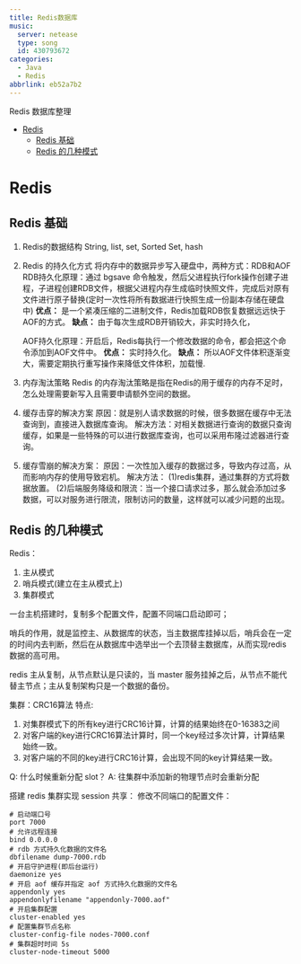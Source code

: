 ```yaml
---
title: Redis数据库
music:
  server: netease
  type: song
  id: 430793672
categories:
  - Java
  - Redis
abbrlink: eb52a7b2
---
```


Redis 数据库整理

<!-- more -->

<!-- @import "[TOC]" {cmd="toc" depthFrom=2 depthTo=6 orderedList=true} -->

<!-- code_chunk_output -->

- [Redis](#redis)
  - [Redis 基础](#redis-基础)
  - [Redis 的几种模式](#redis-的几种模式)

<!-- /code_chunk_output -->

# Redis

## Redis 基础
1. Redis的数据结构
   String, list, set, Sorted Set, hash
2. Redis 的持久化方式
   将内存中的数据异步写入硬盘中，两种方式：RDB和AOF
   RDB持久化原理：通过 bgsave 命令触发，然后父进程执行fork操作创建子进程，子进程创建RDB文件，根据父进程内存生成临时快照文件，完成后对原有文件进行原子替换(定时一次性将所有数据进行快照生成一份副本存储在硬盘中)
   **优点：** 是一个紧凑压缩的二进制文件，Redis加载RDB恢复数据远远快于AOF的方式。
   **缺点：** 由于每次生成RDB开销较大，非实时持久化，

   AOF持久化原理：开启后，Redis每执行一个修改数据的命令，都会把这个命令添加到AOF文件中。
   **优点：** 实时持久化。
   **缺点：** 所以AOF文件体积逐渐变大，需要定期执行重写操作来降低文件体积，加载慢.
3. 内存淘汰策略
   Redis 的内存淘汰策略是指在Redis的用于缓存的内存不足时，怎么处理需要新写入且需要申请额外空间的数据。

4. 缓存击穿的解决方案
   原因：就是别人请求数据的时候，很多数据在缓存中无法查询到，直接进入数据库查询。
   解决方法：对相关数据进行查询的数据只查询缓存，如果是一些特殊的可以进行数据库查询，也可以采用布隆过滤器进行查询。

5. 缓存雪崩的解决方案：
   原因：一次性加入缓存的数据过多，导致内存过高，从而影响内存的使用导致宕机。
   解决方法：
   (1)redis集群，通过集群的方式将数据放置。
   (2)后端服务降级和限流：当一个接口请求过多，那么就会添加过多数据，可以对服务进行限流，限制访问的数量，这样就可以减少问题的出现。

## Redis 的几种模式
Redis：
1. 主从模式
2. 哨兵模式(建立在主从模式上)
3. 集群模式

一台主机搭建时，复制多个配置文件，配置不同端口启动即可；

哨兵的作用，就是监控主、从数据库的状态，当主数据库挂掉以后，哨兵会在一定的时间内去判断，然后在从数据库中选举出一个去顶替主数据库，从而实现redis数据的高可用。


redis 主从复制，从节点默认是只读的，当 master 服务挂掉之后，从节点不能代替主节点；主从复制架构只是一个数据的备份。

集群：CRC16算法
特点:
1. 对集群模式下的所有key进行CRC16计算，计算的结果始终在0-16383之间
2. 对客户端的key进行CRC16算法计算时，同一个key经过多次计算，计算结果始终一致。
3. 对客户端的不同的key进行CRC16计算，会出现不同的key计算结果一致。

Q: 什么时候重新分配 slot？
A: 往集群中添加新的物理节点时会重新分配


搭建 redis 集群实现 session 共享：
修改不同端口的配置文件：
```bash{.line-numbers}
# 启动端口号
port 7000
# 允许远程连接
bind 0.0.0.0
# rdb 方式持久化数据的文件名
dbfilename dump-7000.rdb
# 开启守护进程(即后台运行)
daemonize yes
# 开启 aof 缓存并指定 aof 方式持久化数据的文件名
appendonly yes
appendonlyfilename "appendonly-7000.aof"
# 开启集群配置
cluster-enabled yes
# 配置集群节点名称
cluster-config-file nodes-7000.conf
# 集群超时时间 5s
cluster-node-timeout 5000
```